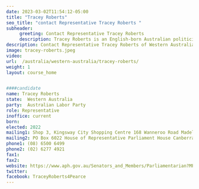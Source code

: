 ```yaml
---
date: 2023-03-02T11:54:12-05:00
title: "Tracey Roberts"
seo_title: "contact Representative Tracey Roberts "
subheader:
     greeting: Contact Representative Tracey Roberts
     description: Tracey Roberts is an English-born Australian politician. She was elected to the Division of Pearce in the Australian House of Representative at the 2022 Australian federal election, succeeding Christian Porter. She was a councillor for the City of Wanneroo from 2003 to 2022, and mayor from 2011 to 2022. She was also the president of the Western Australian Local Government Association from March 2020 to 2022, a vice president of the Australian Local Government Association.
description: Contact Representative Tracey Roberts of Western Australia. Contact information for Tracey Roberts includes email address, phone number, and mailing address.
image: tracey-roberts.jpeg
video:
url:  /australia/western-australia/tracey-roberts/
weight: 1
layout: course_home


####candidate
name: Tracey Roberts
state:	Western Australia
party:	Australian Labor Party
role: Representative
inoffice: current
born:  
elected: 2022
mailing1: Shop 3, Kingsway City Shopping Centre 168 Wanneroo Road Madeley, WA, 6065
mailing2: PO Box 6022 House of Representative Parliament House Canberra ACT 2600
phone1: (08) 6500 6499
phone2: (02) 6277 4921
fax1:
fax2:
website: https://www.aph.gov.au/Senators_and_Members/Parliamentarian?MPID=157125
twitter:
facebook: TraceyRoberts4Pearce
---
```

